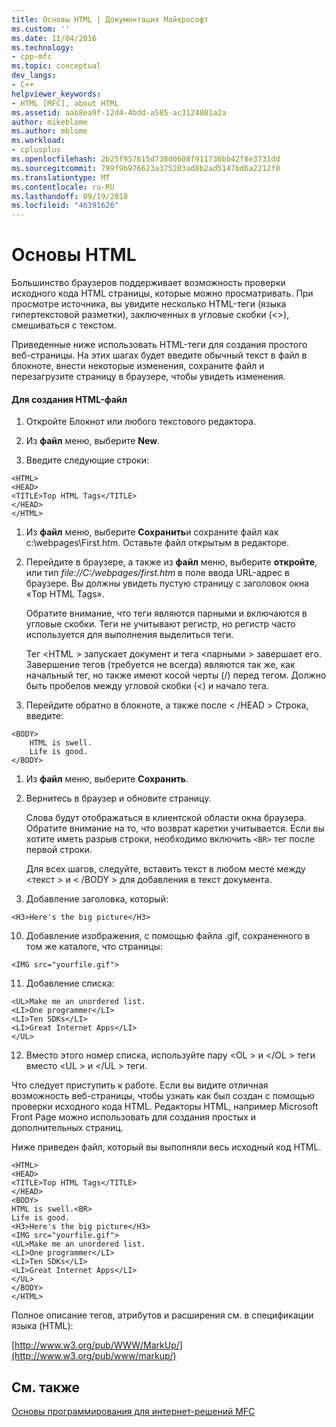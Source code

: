 ```yaml
---
title: Основы HTML | Документация Майкрософт
ms.custom: ''
ms.date: 11/04/2016
ms.technology:
- cpp-mfc
ms.topic: conceptual
dev_langs:
- C++
helpviewer_keywords:
- HTML [MFC], about HTML
ms.assetid: aab8ea9f-12d4-4bdd-a585-ac3124081a2a
author: mikeblome
ms.author: mblome
ms.workload:
- cplusplus
ms.openlocfilehash: 2b25f957615d738d0608f911736bb42f8e3731dd
ms.sourcegitcommit: 799f9b976623a375203ad8b2ad5147bd6a2212f0
ms.translationtype: MT
ms.contentlocale: ru-RU
ms.lasthandoff: 09/19/2018
ms.locfileid: "46391626"
---
```

# <a name="html-basics"></a>Основы HTML

Большинство браузеров поддерживает возможность проверки исходного кода HTML страницы, которые можно просматривать. При просмотре источника, вы увидите несколько HTML-теги (языка гипертекстовой разметки), заключенных в угловые скобки (<>), смешиваться с текстом.

Приведенные ниже использовать HTML-теги для создания простого веб-страницы. На этих шагах будет введите обычный текст в файл в блокноте, внести некоторые изменения, сохраните файл и перезагрузите страницу в браузере, чтобы увидеть изменения.

#### <a name="to-create-an-html-file"></a>Для создания HTML-файл

1. Откройте Блокнот или любого текстового редактора.

1. Из **файл** меню, выберите **New**.

1. Введите следующие строки:

```
<HTML>
<HEAD>
<TITLE>Top HTML Tags</TITLE>
</HEAD>
</HTML>
```

1. Из **файл** меню, выберите **Сохранить**и сохраните файл как c:\webpages\First.htm. Оставьте файл открытым в редакторе.

1. Перейдите в браузере, а также из **файл** меню, выберите **откройте**, или тип *file://C:/webpages/first.htm* в поле ввода URL-адрес в браузере. Вы должны увидеть пустую страницу с заголовок окна «Top HTML Tags».

     Обратите внимание, что теги являются парными и включаются в угловые скобки. Теги не учитывают регистр, но регистр часто используется для выполнения выделиться теги.

     Тег \<HTML > запускает документ и тега \<парными > завершает его. Завершение тегов (требуется не всегда) являются так же, как начальный тег, но также имеют косой черты (/) перед тегом. Должно быть пробелов между угловой скобки (<) и начало тега.

1. Перейдите обратно в блокноте, а также после  \< /HEAD > Строка, введите:

```
<BODY>
    HTML is swell.
    Life is good.
</BODY>
```

1. Из **файл** меню, выберите **Сохранить**.

1. Вернитесь в браузер и обновите страницу.

     Слова будут отображаться в клиентской области окна браузера. Обратите внимание на то, что возврат каретки учитывается. Если вы хотите иметь разрыв строки, необходимо включить `<BR>` тег после первой строки.

     Для всех шагов, следуйте, вставить текст в любом месте между \<текст > и  \< /BODY > для добавления в текст документа.

9. Добавление заголовка, который:

```
<H3>Here's the big picture</H3>
```

10. Добавление изображения, с помощью файла .gif, сохраненного в том же каталоге, что страницы:

```
<IMG src="yourfile.gif">
```

11. Добавление списка:

```
<UL>Make me an unordered list.
<LI>One programmer</LI>
<LI>Ten SDKs</LI>
<LI>Great Internet Apps</LI>
</UL>
```

12. Вместо этого номер списка, используйте пару \<OL > и \</OL > теги вместо \<UL > и \</UL > теги.

Что следует приступить к работе. Если вы видите отличная возможность веб-страницы, чтобы узнать как был создан с помощью проверки исходного кода HTML. Редакторы HTML, например Microsoft Front Page можно использовать для создания простых и дополнительных страниц.

Ниже приведен файл, который вы выполняли весь исходный код HTML.

```
<HTML>
<HEAD>
<TITLE>Top HTML Tags</TITLE>
</HEAD>
<BODY>
HTML is swell.<BR>
Life is good.
<H3>Here's the big picture</H3>
<IMG src="yourfile.gif">
<UL>Make me an unordered list.
<LI>One programmer</LI>
<LI>Ten SDKs</LI>
<LI>Great Internet Apps</LI>
</UL>
</BODY>
</HTML>
```

Полное описание тегов, атрибутов и расширения см. в спецификации языка (HTML):

[http://www.w3.org/pub/WWW/MarkUp/](http://www.w3.org/pub/www/markup/)

## <a name="see-also"></a>См. также

[Основы программирования для интернет-решений MFC](../mfc/mfc-internet-programming-basics.md)

